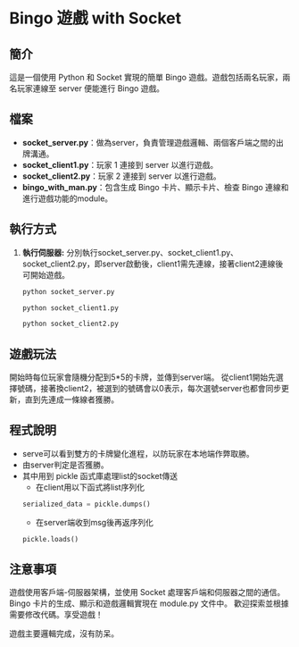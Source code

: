 # Bingo 遊戲 with Socket

## 簡介

這是一個使用 Python 和 Socket 實現的簡單 Bingo 遊戲。遊戲包括兩名玩家，兩名玩家連線至 server 便能進行 Bingo 遊戲。

## 檔案

- **socket_server.py**：做為server，負責管理遊戲邏輯、兩個客戶端之間的出牌溝通。
- **socket_client1.py**：玩家 1 連接到 server 以進行遊戲。
- **socket_client2.py**：玩家 2 連接到 server 以進行遊戲。
- **bingo_with_man.py**：包含生成 Bingo 卡片、顯示卡片、檢查 Bingo 連線和進行遊戲功能的module。

## 執行方式

1. **執行伺服器:**
   分別執行socket_server.py、socket_client1.py、socket_client2.py，即server啟動後，client1需先連線，接著client2連線後可開始遊戲。
   ```bash
   python socket_server.py
   ```
   ```bash
   python socket_client1.py
   ```
   ```bash
   python socket_client2.py
   ```

## 遊戲玩法
開始時每位玩家會隨機分配到5*5的卡牌，並傳到server端。
從client1開始先選擇號碼，接著換client2，被選到的號碼會以0表示，每次選號server也都會同步更新，直到先連成一條線者獲勝。


## 程式說明
- serve可以看到雙方的卡牌變化進程，以防玩家在本地端作弊取勝。
- 由server判定是否獲勝。
- 其中用到 pickle 函式庫處理list的socket傳送
   - 在client用以下函式將list序列化
   ```python
   serialized_data = pickle.dumps()
   ```
   - 在server端收到msg後再返序列化
   ```python
   pickle.loads()
   ```
   
## 注意事項
遊戲使用客戶端-伺服器架構，並使用 Socket 處理客戶端和伺服器之間的通信。
Bingo 卡片的生成、顯示和遊戲邏輯實現在 module.py 文件中。
歡迎探索並根據需要修改代碼。享受遊戲！

遊戲主要邏輯完成，沒有防呆。

